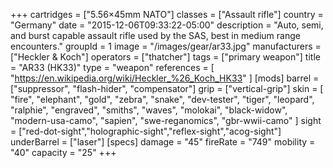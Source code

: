 +++
cartridges = ["5.56×45mm NATO"]
classes = ["Assault rifle"]
country = "Germany"
date = "2015-12-06T09:33:22-05:00"
description = "Auto, semi, and burst capable assault rifle used by the SAS, best in medium range encounters."
groupId = 1
image = "/images/gear/ar33.jpg"
manufacturers = ["Heckler & Koch"]
operators = ["thatcher"]
tags = ["primary weapon"]
title = "AR33 (HK33)"
type = "weapon"
references = [
  "https://en.wikipedia.org/wiki/Heckler_%26_Koch_HK33"
]
[mods]
  barrel = ["suppressor", "flash-hider", "compensator"]
  grip = ["vertical-grip"]
  skin = [
    "fire",
    "elephant",
    "gold",
    "zebra",
    "snake",
    "dev-tester",
    "tiger",
    "leopard",
    "ralphie",
    "engraved",
    "smiths",
    "waves",
    "molokai",
    "black-widow",
    "modern-usa-camo",
    "sapien",
    "swe-reganomics",
    "gbr-wwii-camo"
  ]
  sight = ["red-dot-sight","holographic-sight","reflex-sight","acog-sight"]
  underBarrel = ["laser"]
[specs]
  damage = "45"
  fireRate = "749"
  mobility = "40"
  capacity = "25"
+++
